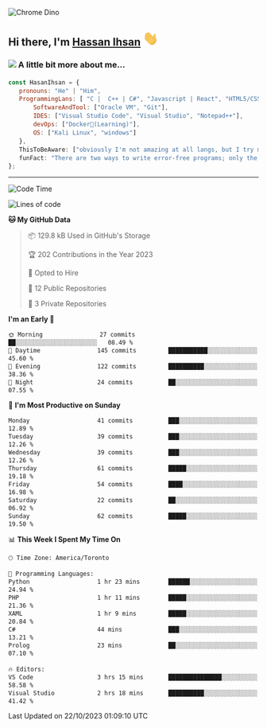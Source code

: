  <!--
**HasanIhsan/HasanIhsan** is a ✨ _special_ ✨ repository because its `README.md` (this file) appears on your GitHub profile.
-->

![Chrome Dino](https://mir-s3-cdn-cf.behance.net/project_modules/max_1200/4ff07986208593.5d9a654e92f36.gif)


<h2 align="left">Hi there, I'm <a href="https://www.linkedin.com/in/hassan-ihsan-045b11231/" target="_blank" rel="noopener noreferrer">Hassan Ihsan</a> <img src="https://raw.githubusercontent.com/ABSphreak/ABSphreak/master/gifs/Hi.gif" height="30" />
 
 
 ### <img src="https://media.giphy.com/media/VgCDAzcKvsR6OM0uWg/giphy.gif" width="50"> A little bit more about me...  
 
 ```javascript
const HasanIhsan = {
    pronouns: "He" | "Him",
    ProgrammingLans: [ "C |  C++ | C#", "Javascript | React", "HTML5/CSS", "JSON", "Java"],
        SoftwareAndTool: ["Oracle VM", "Git"],
        IDES: ["Visual Studio Code", "Visual Studio", "Notepad++"],
        devOps: ["Docker🐳(Learning)"], 
        OS: ["Kali Linux", "windows"]
    },
    ThisToBeAware: ["obviously I'm not amazing at all langs, but I try my best not to go rusty"], 
    funFact: "There are two ways to write error-free programs; only the third one works"
};
```
 
 --- 

<!--START_SECTION:waka-->
![Code Time](http://img.shields.io/badge/Code%20Time-239%20hrs%2028%20mins-blue)

![Lines of code](https://img.shields.io/badge/From%20Hello%20World%20I%27ve%20Written-1.0%20million%20lines%20of%20code-blue)

**🐱 My GitHub Data** 

> 📦 129.8 kB Used in GitHub's Storage 
 > 
> 🏆 202 Contributions in the Year 2023
 > 
> 💼 Opted to Hire
 > 
> 📜 12 Public Repositories 
 > 
> 🔑 3 Private Repositories 
 > 
**I'm an Early 🐤** 

```text
🌞 Morning                27 commits          ██░░░░░░░░░░░░░░░░░░░░░░░   08.49 % 
🌆 Daytime                145 commits         ███████████░░░░░░░░░░░░░░   45.60 % 
🌃 Evening                122 commits         ██████████░░░░░░░░░░░░░░░   38.36 % 
🌙 Night                  24 commits          ██░░░░░░░░░░░░░░░░░░░░░░░   07.55 % 
```
📅 **I'm Most Productive on Sunday** 

```text
Monday                   41 commits          ███░░░░░░░░░░░░░░░░░░░░░░   12.89 % 
Tuesday                  39 commits          ███░░░░░░░░░░░░░░░░░░░░░░   12.26 % 
Wednesday                39 commits          ███░░░░░░░░░░░░░░░░░░░░░░   12.26 % 
Thursday                 61 commits          █████░░░░░░░░░░░░░░░░░░░░   19.18 % 
Friday                   54 commits          ████░░░░░░░░░░░░░░░░░░░░░   16.98 % 
Saturday                 22 commits          ██░░░░░░░░░░░░░░░░░░░░░░░   06.92 % 
Sunday                   62 commits          █████░░░░░░░░░░░░░░░░░░░░   19.50 % 
```


📊 **This Week I Spent My Time On** 

```text
🕑︎ Time Zone: America/Toronto

💬 Programming Languages: 
Python                   1 hr 23 mins        ██████░░░░░░░░░░░░░░░░░░░   24.94 % 
PHP                      1 hr 11 mins        █████░░░░░░░░░░░░░░░░░░░░   21.36 % 
XAML                     1 hr 9 mins         █████░░░░░░░░░░░░░░░░░░░░   20.84 % 
C#                       44 mins             ███░░░░░░░░░░░░░░░░░░░░░░   13.21 % 
Prolog                   23 mins             ██░░░░░░░░░░░░░░░░░░░░░░░   07.10 % 

🔥 Editors: 
VS Code                  3 hrs 15 mins       ███████████████░░░░░░░░░░   58.58 % 
Visual Studio            2 hrs 18 mins       ██████████░░░░░░░░░░░░░░░   41.42 % 
```


 Last Updated on 22/10/2023 01:09:10 UTC
<!--END_SECTION:waka-->
 
 
